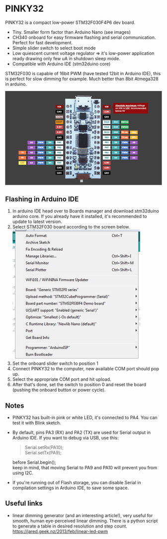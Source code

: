 # PINKY32
PINKY32 is a compact low-power STM32F030F4P6 dev board.
- Tiny. Smaller form factor than Arduino Nano (see images)
- CH340 onboard for easy firmware flashing and serial communication. Perfect for fast development.
- Simple slider switch to select boot mode
- Low quiescent current voltage regulator => it's low-power application ready drawing only few uA in shutdown sleep mode.
- Compatible with Arduino IDE (stm32duino core)

STM32F030 is capable of 16bit PWM (have tested 12bit in Arduino IDE), this is perfect for slow dimming for example. Much better than 8bit Atmega328 in arduino.

![alt text](https://github.com/mcer12/PINKY32/raw/master/Images/pinout.png)

## Flashing in Arduino IDE
1. In arduino IDE head over to Boards manager and download stm32duino arduino core. If you already have it installed, it's recommended to update to latest version.
2. Select STM32F030 board according to the screen below.  
![alt text](https://github.com/mcer12/PINKY32/raw/master/Images/arduino_settings.png)
3. Set the onboard slider switch to position 1
4. Connect PINKY32 to the computer, new available COM port should pop up.
5. Select the appropriate COM port and hit upload.
6. After that's done, set the switch to position 0 and reset the board (pushing the onboard button or power cycle).


## Notes
- PINKY32 has built-in pink or white LED, it's connected to PA4. You can test it with Blink sketch.
- By default, pins PA3 (RX) and PA2 (TX) are used for Serial output in Arduino IDE. If you want to debug via USB, use this:  
  > Serial.setRx(PA10);  
  > Serial.setTx(PA9);  
  
  before Serial.begin();  
  keep in mind, that moving Serial to PA9 and PA10 will prevent you from using I2C.
- If you're running out of Flash storage, you can disable Serial in compilation settings in Arduino IDE, to save some space.

## Useful links
- linear dimming generator (and an interesting article!), very useful for smooth, human eye-perceived linear dimming. There is a python script to generate  a table in desired resolution and step count.  
https://jared.geek.nz/2013/feb/linear-led-pwm
